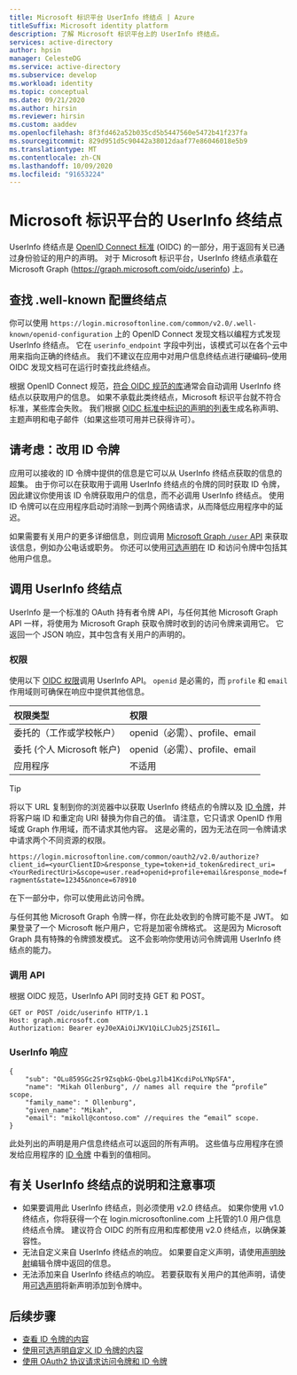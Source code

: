 ```yaml
---
title: Microsoft 标识平台 UserInfo 终结点 | Azure
titleSuffix: Microsoft identity platform
description: 了解 Microsoft 标识平台上的 UserInfo 终结点。
services: active-directory
author: hpsin
manager: CelesteDG
ms.service: active-directory
ms.subservice: develop
ms.workload: identity
ms.topic: conceptual
ms.date: 09/21/2020
ms.author: hirsin
ms.reviewer: hirsin
ms.custom: aaddev
ms.openlocfilehash: 8f3fd462a52b035cd5b5447560e5472b41f237fa
ms.sourcegitcommit: 829d951d5c90442a38012daaf77e86046018e5b9
ms.translationtype: MT
ms.contentlocale: zh-CN
ms.lasthandoff: 10/09/2020
ms.locfileid: "91653224"
---
```

# <a name="microsoft-identity-platform-userinfo-endpoint"></a>Microsoft 标识平台的 UserInfo 终结点

UserInfo 终结点是 [OpenID Connect 标准](https://openid.net/specs/openid-connect-core-1_0.html#UserInfo) (OIDC) 的一部分，用于返回有关已通过身份验证的用户的声明。  对于 Microsoft 标识平台，UserInfo 终结点承载在 Microsoft Graph (https://graph.microsoft.com/oidc/userinfo) 上。 

## <a name="find-the-well-known-configuration-endpoint"></a>查找 .well-known 配置终结点

你可以使用 `https://login.microsoftonline.com/common/v2.0/.well-known/openid-configuration` 上的 OpenID Connect 发现文档以编程方式发现 UserInfo 终结点。 它在 `userinfo_endpoint` 字段中列出，该模式可以在各个云中用来指向正确的终结点。  我们不建议在应用中对用户信息终结点进行硬编码–使用 OIDC 发现文档可在运行时查找此终结点。

根据 OpenID Connect 规范，[符合 OIDC 规范的库](https://openid.net/developers/certified/)通常会自动调用 UserInfo 终结点以获取用户的信息。  如果不承载此类终结点，Microsoft 标识平台就不符合标准，某些库会失败。  我们根据 [OIDC 标准中标识的声明的列表](https://openid.net/specs/openid-connect-core-1_0.html#StandardClaims)生成名称声明、主题声明和电子邮件（如果这些项可用并已获得许可）。  

## <a name="consider-use-an-id-token-instead"></a>请考虑：改用 ID 令牌

应用可以接收的 ID 令牌中提供的信息是它可以从 UserInfo 终结点获取的信息的超集。  由于你可以在获取用于调用 UserInfo 终结点的令牌的同时获取 ID 令牌，因此建议你使用该 ID 令牌获取用户的信息，而不必调用 UserInfo 终结点。  使用 ID 令牌可以在应用程序启动时消除一到两个网络请求，从而降低应用程序中的延迟。

如果需要有关用户的更多详细信息，则应调用 [Microsoft Graph `/user` API](/graph/api/user-get) 来获取该信息，例如办公电话或职务。   你还可以使用[可选声明](active-directory-optional-claims.md)在 ID 和访问令牌中包括其他用户信息。

## <a name="calling-the-userinfo-endpoint"></a>调用 UserInfo 终结点

UserInfo 是一个标准的 OAuth 持有者令牌 API，与任何其他 Microsoft Graph API 一样，将使用为 Microsoft Graph 获取令牌时收到的访问令牌来调用它。 它返回一个 JSON 响应，其中包含有关用户的声明的。

### <a name="permissions"></a>权限

使用以下 [OIDC 权限](v2-permissions-and-consent.md#openid-connect-scopes)调用 UserInfo API。 `openid` 是必需的，而 `profile` 和 `email` 作用域则可确保在响应中提供其他信息。

|权限类型      | 权限    |
|:--------------------|:---------------------------------------------------------|
|委托的（工作或学校帐户） | openid（必需）、profile、email |
|委托 (个人 Microsoft 帐户)  | openid（必需）、profile、email |
|应用程序 | 不适用 |

> [!TIP]
> 将以下 URL 复制到你的浏览器中以获取 UserInfo 终结点的令牌以及 [ID 令牌](id-tokens.md)，并将客户端 ID 和重定向 URI 替换为你自己的值。 请注意，它只请求 OpenID 作用域或 Graph 作用域，而不请求其他内容。  这是必需的，因为无法在同一令牌请求中请求两个不同资源的权限。
>
> `https://login.microsoftonline.com/common/oauth2/v2.0/authorize?client_id=<yourClientID>&response_type=token+id_token&redirect_uri=<YourRedirectUri>&scope=user.read+openid+profile+email&response_mode=fragment&state=12345&nonce=678910`
>
> 在下一部分中，你可以使用此访问令牌。

与任何其他 Microsoft Graph 令牌一样，你在此处收到的令牌可能不是 JWT。 如果登录了一个 Microsoft 帐户用户，它将是加密令牌格式。 这是因为 Microsoft Graph 具有特殊的令牌颁发模式。 这不会影响你使用访问令牌调用 UserInfo 终结点的能力。

### <a name="calling-the-api"></a>调用 API

根据 OIDC 规范，UserInfo API 同时支持 GET 和 POST。

```http
GET or POST /oidc/userinfo HTTP/1.1
Host: graph.microsoft.com
Authorization: Bearer eyJ0eXAiOiJKV1QiLCJub25jZSI6Il…
```

### <a name="userinfo-response"></a>UserInfo 响应

```jsonc
{
    "sub": "OLu859SGc2Sr9ZsqbkG-QbeLgJlb41KcdiPoLYNpSFA",
    "name": "Mikah Ollenburg", // names all require the “profile” scope.
    "family_name": " Ollenburg",
    "given_name": "Mikah",
    "email": "mikoll@contoso.com" //requires the “email” scope.
}
```

此处列出的声明是用户信息终结点可以返回的所有声明。  这些值与应用程序在颁发给应用程序的 [ID 令牌](id-tokens.md) 中看到的值相同。  

## <a name="notes-and-caveats-on-the-userinfo-endpoint"></a>有关 UserInfo 终结点的说明和注意事项

* 如果要调用此 UserInfo 终结点，则必须使用 v2.0 终结点。  如果你使用 v1.0 终结点，你将获得一个在 login.microsoftonline.com 上托管的1.0 用户信息终结点令牌。  建议符合 OIDC 的所有应用和库都使用 v2.0 终结点，以确保兼容性。
* 无法自定义来自 UserInfo 终结点的响应。  如果要自定义声明，请使用[声明映射]( active-directory-claims-mapping.md)编辑令牌中返回的信息。
* 无法添加来自 UserInfo 终结点的响应。  若要获取有关用户的其他声明，请使用[可选声明]( active-directory-optional-claims.md)将新声明添加到令牌中。

## <a name="next-steps"></a>后续步骤

* [查看 ID 令牌的内容](id-tokens.md)
* [使用可选声明自定义 ID 令牌的内容](active-directory-optional-claims.md)
* [使用 OAuth2 协议请求访问令牌和 ID 令牌](v2-protocols-oidc.md)
